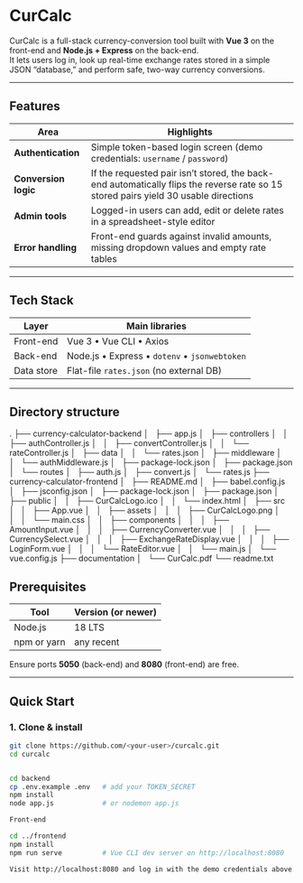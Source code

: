 # CurCalc

CurCalc is a full-stack currency-conversion tool built with **Vue 3** on the front-end and **Node.js + Express** on the back-end.  
It lets users log in, look up real-time exchange rates stored in a simple JSON “database,” and perform safe, two-way currency conversions.

---

## Features

| Area | Highlights |
|------|-------------|
| **Authentication** | Simple token-based login screen (demo credentials: `username` / `password`) |
| **Conversion logic** | If the requested pair isn’t stored, the back-end automatically flips the reverse rate so 15 stored pairs yield 30 usable directions |
| **Admin tools** | Logged-in users can add, edit or delete rates in a spreadsheet-style editor |
| **Error handling** | Front-end guards against invalid amounts, missing dropdown values and empty rate tables |

---

## Tech Stack

| Layer | Main libraries |
|-------|----------------|
| Front-end | Vue 3 • Vue CLI • Axios |
| Back-end | Node.js • Express • `dotenv` • `jsonwebtoken` |
| Data store | Flat-file `rates.json` (no external DB) |

---

## Directory structure

.
├── currency-calculator-backend
│   ├── app.js
│   ├── controllers
│   │   ├── authController.js
│   │   ├── convertController.js
│   │   └── rateController.js
│   ├── data
│   │   └── rates.json
│   ├── middleware
│   │   └── authMiddleware.js
│   ├── package-lock.json
│   ├── package.json
│   └── routes
│       ├── auth.js
│       ├── convert.js
│       └── rates.js
├── currency-calculator-frontend
│   ├── README.md
│   ├── babel.config.js
│   ├── jsconfig.json
│   ├── package-lock.json
│   ├── package.json
│   ├── public
│   │   ├── CurCalcLogo.ico
│   │   └── index.html
│   ├── src
│   │   ├── App.vue
│   │   ├── assets
│   │   │   ├── CurCalcLogo.png
│   │   │   └── main.css
│   │   ├── components
│   │   │   ├── AmountInput.vue
│   │   │   ├── CurrencyConverter.vue
│   │   │   ├── CurrencySelect.vue
│   │   │   ├── ExchangeRateDisplay.vue
│   │   │   ├── LoginForm.vue
│   │   │   └── RateEditor.vue
│   │   └── main.js
│   └── vue.config.js
├── documentation
│   └── CurCalc.pdf
└── readme.txt

## Prerequisites

| Tool | Version (or newer) |
|------|--------------------|
| Node.js | 18 LTS |
| npm or yarn | any recent |

Ensure ports **5050** (back-end) and **8080** (front-end) are free.

---

## Quick Start

### 1. Clone & install

```bash
git clone https://github.com/<your-user>/curcalc.git
cd curcalc


cd backend
cp .env.example .env   # add your TOKEN_SECRET
npm install
node app.js            # or nodemon app.js

Front-end

cd ../frontend
npm install
npm run serve          # Vue CLI dev server on http://localhost:8080

Visit http://localhost:8080 and log in with the demo credentials above.
